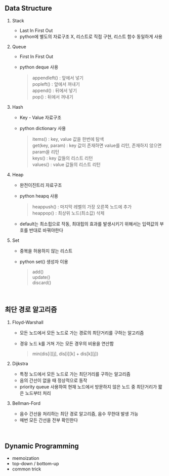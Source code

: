 ## Data Structure
1. Stack
    * Last In First Out
    * python에 별도의 자료구조 X, 리스트로 직접 구현, 리스트 함수 동일하게 사용

      
2. Queue
    * First In First Out 
    * python deque 사용
    
      <blockquote>
      appendleft() : 앞에서 넣기<br>
      popleft() : 앞에서 꺼내기<br> 
      append() : 뒤에서 넣기<br> 
      pop() : 뒤에서 꺼내기
      </blockquote>


3. Hash
    * Key - Value 자료구조
   * python dictionary 사용

      <blockquote>
        items() : key,  value 값을 한번에 탐색<br>
        get(key,  param) : key 값이 존재하면 value를 리턴,  존재하지 않으면 param을 리턴<br>
        keys() : key 값들의 리스트 리턴<br>
        values() : value 값들의 리스트 리턴
      </blockquote>
 

4. Heap
    * 완전이진트리 자료구조
    * python heapq 사용
       
       <blockquote>
        heappush() : 마지막 레벨의 가장 오른쪽 노드에 추가<br>
        heappop() : 최상위 노드(최소값) 삭제
        </blockquote>
    * default는 최소힙으로 작동, 최대힙의 효과를 발생시키기 위해서는 입력값의 부호를 반대로 바꿔야한다


5. Set
    * 중복을 허용하지 않는 리스트
    * python set() 생성자 이용
    
        <blockquote>
         add()<br>
         update()<br>
         discard()
         </blockquote>
     
<br>  

## 최단 경로 알고리즘
1. Floyd-Warshall 
    - 모든 노드에서 모든 노드로 가는 경로의 최단거리를 구하는 알고리즘
    - 경유 노드 k를 거쳐 가는 모든 경우의 비용을 연산함
   
      <blockquote>
       min(dis[i][j],  dis[i][k] + dis[k][j])
      </blockquote>     

2. Dijkstra
    - 특정 노드에서 모든 노드로 가는 최단거리를 구하는 알고리즘
    - 음의 간선이 없을 때 정상적으로 동작
    - priority queue 사용하여 현재 노드에서 방문하지 않은 노드 중 최단거리가 짧은 노드부터 처리

3. Bellman-Ford
    - 음수 간선을 처리하는 최단 경로 알고리즘, 음수 무한대 발생 가능
    - 매번 모든 간선을 전부 확인한다

<br>  

## Dynamic Programming 
* memoization
* top-down / bottom-up
* common trick

